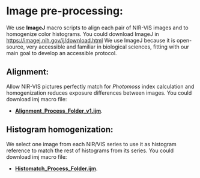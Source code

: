 # Image pre-processing:

We use **ImageJ** macro scripts to align each pair of NIR-VIS images and to
homogenize color histograms. You could download ImageJ in
<https://imagej.nih.gov/ij/download.html> We use ImageJ because it is
open-source, very accessible and familiar in biological sciences,
fitting with our main goal to develop an accessible protocol.

## Alignment:

Allow NIR-VIS pictures perfectly match for *Photomoss* index calculation
and homogenization reduces exposure differences between images. You could download imj macro file:
* [**Alignment_Process_Folder_v1.ijm**](https://github.com/mossmusgo/photomoss/blob/master/vignettes/vignette_ImageJ_preprocessing/Alignment_Process_Folder_v1.ijm).


## Histogram homogenization:

We select one image from each NIR/VIS series to use it as histogram
reference to match the rest of histograms from its series. You could download imj macro file:
* [**Histomatch_Process_Folder.ijm**](https://github.com/mossmusgo/photomoss/blob/master/vignettes/vignette_ImageJ_preprocessing/Histomatch_Process_Folder.ijm).

